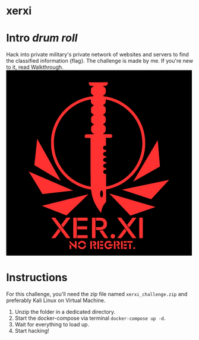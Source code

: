 # xerxi
# Intro *drum roll*
Hack into private military's private network of websites and servers to find the classified information {flag}. The challenge is made by me. If you're new to it, read Walkthrough.
![xerxi](https://github.com/martinlesjak/xerxi/blob/images/XER.XI%20(3).png)
# Instructions
For this challenge, you'll need the zip file named `xerxi_challenge.zip` and preferably Kali Linux on Virtual Machine.
1. Unzip the folder in a dedicated directory.
2. Start the docker-compose via terminal `docker-compose up -d`.
3. Wait for everything to load up.
4. Start hacking!
